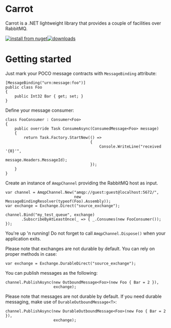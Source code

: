 # Carrot

Carrot is a .NET lightweight library that provides a couple of facilities over RabbitMQ.

[![install from nuget](https://img.shields.io/nuget/v/Carrot.svg?style=flat-square)](https://www.nuget.org/packages/Carrot)[![downloads](http://img.shields.io/nuget/dt/Carrot.svg?style=flat-square)](https://www.nuget.org/packages/Carrot)

Getting started
====

Just mark your POCO message contracts with `MessageBinding` attribute: 

    [MessageBinding("urn:message:foo")]
    public class Foo
    {
        public Int32 Bar { get; set; }
    }

Define your message consumer:

    class FooConsumer : Consumer<Foo>
    {
        public override Task ConsumeAsync(ConsumedMessage<Foo> message)
        {
            return Task.Factory.StartNew(() =>
                                         {
                                             Console.WriteLine("received '{0}'",
                                                               message.Headers.MessageId);
                                         });
        }
    }

Create an instance of `AmqpChannel` providing the RabbitMQ host as input.

	var channel = AmqpChannel.New("amqp://guest:guest@localhost:5672/",
                                  new MessageBindingResolver(typeof(Foo).Assembly));
    var exchange = Exchange.Direct("source_exchange");

    channel.Bind("my_test_queue", exchange)
           .SubscribeByAtLeastOnce(_ => { _.Consumes(new FooConsumer()); });

You're up 'n running! Do not forget to call `AmqpChannel.Dispose()` when your application exits.

Please note that exchanges are not durable by default.
You can rely on proper methods in case:

    var exchange = Exchange.DurableDirect("source_exchange");

You can publish messages as the following:

    channel.PublishAsync(new OutboundMessage<Foo>(new Foo { Bar = 2 }),
                         exchange);

Please note that messages are not durable by default.
If you need durable messaging, make use of `DurableOutboundMessage<T>`:

    channel.PublishAsync(new DurableOutboundMessage<Foo>(new Foo { Bar = 2 }),
                         exchange);
